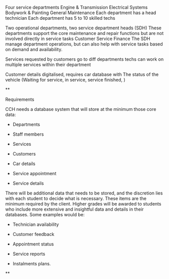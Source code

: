 Four service departments
	Engine & Transmission
	Electrical Systems
	Bodywork & Painting
	General Maintenance
Each department has a head technician
Each department has 5 to 10 skilled techs

Two operational departments,
two service department heads (SDH)
These departments support the core maintenance and repair functions but are not involved directly in service tasks
	Customer Service
	Finance
The SDH manage department operations, but can also help with service tasks based on demand and availability.

Services requested by customers go to diff departments
	techs can work on multiple services within their department

Customer details digitalised, requires car database with 
	The status of the vehicle (Waiting for service, in service, service finished, )


**  

Requirements

CCH needs a database system that will store at the minimum those core data:

  

- Departments
    
- Staff members
    
- Services
    
- Customers
    
- Car details
    
- Service appointment
    
- Service details
    

There will be additional data that needs to be stored, and the discretion lies with each student to decide what is necessary. These items are the minimum required by the client. Higher grades will be awarded to students who include more extensive and insightful data and details in their databases. Some examples would be:  
  

- Technician availability
    
- Customer feedback
    
- Appointment status
    
- Service reports
    
- Instalments plans.
    

**